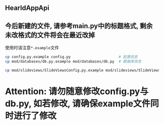 ## HearldAppApi

## 今后新建的文件, 请参考main.py中的标题格式, 剩余未改格式的文件将会在最近改掉

使用时请注意`*.example`文件

```bash
cp config.py.example config.py                      # 配置信息
cp mod/databases/db.py.example mod/databases/db.py  # 数据库信息

cp mod/slideviews/SlideViewsConfig.py.example mod/slideviews/SlideViewsConfig.py  # 轮播图配置信息
```

# Attention: 请勿随意修改config.py与db.py, 如若修改, 请确保example文件同时进行了修改

